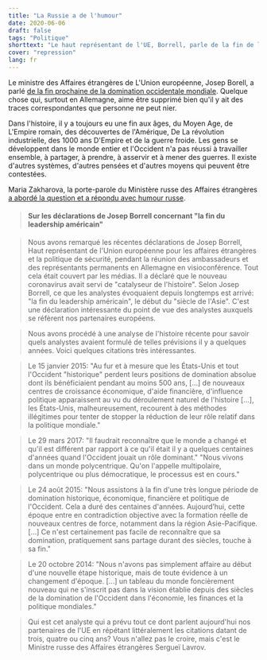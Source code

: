 ```yaml
---
title: "La Russie a de l'humour"
date: 2020-06-06
draft: false
tags: "Politique"
shorttext: "Le haut représentant de l'UE, Borrell, parle de la fin de la domination de l'Occident. La Russie réagit avec humour!"
cover: "repression"
lang: fr
---
```


Le ministre des Affaires étrangères de L'Union européenne, Josep Borell, a parlé [de la fin prochaine de la domination occidentale mondiale](https://www.theguardian.com/world/2020/may/25/asian-century-marks-end-of-us-led-global-system-warns-eu-chief "Dawn of Asian century puts pressure on EU to choose sides, says top diplomat"). Quelque chose qui, surtout en Allemagne, aime être supprimé bien qu'il y ait des traces correspondantes que personne ne peut nier.

Dans l'histoire, il y a toujours eu une fin aux âges, du Moyen Age, de L'Empire romain, des découvertes de l'Amérique, De La révolution industrielle, des 1000 ans D'Empire et de la guerre froide. Les gens se développent dans le monde entier et l'Occident n'a pas réussi à travailler ensemble, à partager, à prendre, à asservir et à mener des guerres. Il existe d'autres systèmes, d'autres pensées et d'autres moyens qui peuvent être contestées.

Maria Zakharova, la porte-parole du Ministère russe des Affaires étrangères [a abordé la question et a répondu avec humour russe](https://www.mid.ru/ru/press_service/spokesman/briefings/-/asset_publisher/D2wHaWMCU6Od/content/id/4141659?p_p_id=101_INSTANCE_D2wHaWMCU6Od&_101_INSTANCE_D2wHaWMCU6Od_languageId=fr_FR "Conférence de presse de Maria Zakharova, porte-parole du Ministère des Affaires étrangères de la Fédération de Russie, Moscou, 28 mai 2020").

> #### Sur les déclarations de Josep Borrell concernant "la fin du leadership américain"

> Nous avons remarqué les récentes déclarations de Josep Borrell, Haut représentant de l'Union européenne pour les affaires étrangères et la politique de sécurité, pendant la réunion des ambassadeurs et des représentants permanents en Allemagne en visioconférence. Tout cela était couvert par les médias. Il a déclaré que le nouveau coronavirus avait servi de "catalyseur de l'histoire". Selon Josep Borrell, ce que les analystes évoquaient depuis longtemps est arrivé: "la fin du leadership américain", le début du "siècle de l'Asie". C'est une déclaration intéressante du point de vue des analystes auxquels se réfèrent nos partenaires européens.

> Nous avons procédé à une analyse de l'histoire récente pour savoir quels analystes avaient formulé de telles prévisions il y a quelques années. Voici quelques citations très intéressantes.

> Le 15 janvier 2015: "Au fur et à mesure que les États-Unis et tout l'Occident "historique" perdent leurs positions de domination absolue dont ils bénéficiaient pendant au moins 500 ans, […] de nouveaux centres de croissance économique, d'aide financière, d'influence politique apparaissent au vu du déroulement naturel de l'histoire […], les États-Unis, malheureusement, recourent à des méthodes illégitimes pour tenter de stopper la réduction de leur rôle relatif dans la politique mondiale."

> Le 29 mars 2017: "Il faudrait reconnaître que le monde a changé et qu'il est différent par rapport à ce qu'il était il y a quelques centaines d'années quand l'Occident jouait un rôle dominant." "Nous vivons dans un monde polycentrique. Qu'on l'appelle multipolaire, polycentrique ou plus démocratique, le processus est en cours."

> Le 24 août 2015: "Nous assistons à la fin d'une très longue période de domination historique, économique, financière et politique de l'Occident. Cela a duré des centaines d'années. Aujourd’hui, cette époque entre en contradiction objective avec la formation réelle de nouveaux centres de force, notamment dans la région Asie-Pacifique. […] Ce n'est certainement pas facile de reconnaître que sa domination, pratiquement sans partage durant des siècles, touche à sa fin."

> Le 20 octobre 2014: "Nous n'avons pas simplement affaire au début d'une nouvelle étape historique, mais de toute évidence à un changement d'époque. […] un tableau du monde foncièrement nouveau qui ne s'inscrit pas dans la vision établie depuis des siècles de la domination de l'Occident dans l'économie, les finances et la politique mondiales."

> Qui est cet analyste qui a prévu tout ce dont parlent aujourd'hui nos partenaires de l'UE en répétant littéralement les citations datant de trois, quatre ou cinq ans? Vous n'allez pas le croire, mais c'est le Ministre russe des Affaires étrangères Sergueï Lavrov.

